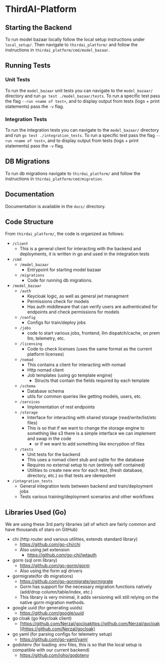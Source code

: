 # ThirdAI-Platform

## Starting the Backend

To run model bazaar locally follow the local setup instructions under `local_setup/`. Then navigate to `thirdai_platform/` and follow the instructions in `thirdai_platform/cmd/model_bazaar`.

## Running Tests

### Unit Tests

To run the `model_bazaar` unit tests you can navigate to the `model_bazaar/` directory and run `go test ./model_bazaar/tests`. To run a specific test pass the flag `--run <name of test>`, and to display output from tests (logs + print statements) pass the `-v` flag. 

### Integration Tests

To run the integration tests you can navigate to the `model_bazaar/` directory and run `go test ./integration_tests`. To run a specific test pass the flag `--run <name of test>`, and to display output from tests (logs + print statements) pass the `-v` flag. 

## DB Migrations

To run db migrations navigate to `thirdai_platform/` and follow the instructions in `thirdai_platform/cmd/migration`.

## Documentation

Documentation is available in the `docs/` directory.

## Code Structure

From `thirdai_platform/`, the code is organized as follows:

- `/client`
    - This is a general client for interacting with the backend and deployments, it is written in go and used in the integration tests
- `/cmd`
    - `/model_bazaar`
        - Entrypoint for starting model bazaar
    - `/migrations`
        - Code for running db migrations.
- `/model_bazaar`
    - `/auth`
        - Keycloak logic, as well as general jwt managment
        - Permissions check for models
        - Has auth middleware that can verify users are authenticated for endpoints and check permissions for models
    - `/config`
        - Configs for train/deploy jobs
    - `/jobs`
        - code to start various jobs, frontend, llm dispatch/cache, on prem llm, telemetry, etc.
    - `/licensing`
        - Code to check licenses (uses the same format as the current platform licenses)
    - `/nomad`
        - This contains a client for interacting with nomad
        - Http nomad client
        - Job templates (using go template engine)
            - Structs that contain the fields required by each template
    - `/schema`
        - Database schema
        - utils for common queries like getting models, users, etc.
    - `/services`
        - Implementation of rest endpoints
    - `/storage`
        - Interface for interacting with shared storage (read/write/list/etc files)
        - This is so that if we want to change the storage engine to something like s3 there is a simple interface we can implement and swap in the code
            - or if we want to add something like encryption of files
    - `/tests`
        - Unit tests for the backend
        - This uses a nomad client stub and sqlite for the database
        - Requires no external setup to run (entirely self contained)
        - Utilities to create new env for each test, (fresh database, directory, etc.) so that tests are idempotent
- `/integration_tests`
    - General integration tests between backend and train/deployment jobs
    - Tests various training/deployment scenarios and other workflows

## Libraries Used (Go)

We are using these 3rd party libraries (all of which are fairly common and have thousands of stars on GitHub) 

- chi (http router and various utilities, extends standard library)
    - https://github.com/go-chi/chi
    - Also using jwt extension
        - https://github.com/go-chi/jwtauth
- gorm (sql orm library)
    - https://github.com/go-gorm/gorm
    - Also using the form sql drivers
- gormigrate(for db migrations)
    - https://github.com/go-gormigrate/gormigrate
    - Gorm has support for the necessary migration functions natively (add/drop column/table/index, etc.)
    - This library is very minimal, it adds versioning will still relying on the native gorm migration methods.
- google uuid (for generating uuids)
    - https://github.com/google/uuid
- go cloak (go Keycloak client)
    - [https://github.com/Nerzal/gocloakttps://github.com/Nerzal/gocloak](https://github.com/Nerzal/gocloak)
- go yaml (for parsing configs for telemetry setup)
    - https://github.com/go-yaml/yaml
- godotenv (for loading .env files, this is so that the local setup is compatible with our current backend)
    - https://github.com/joho/godotenv